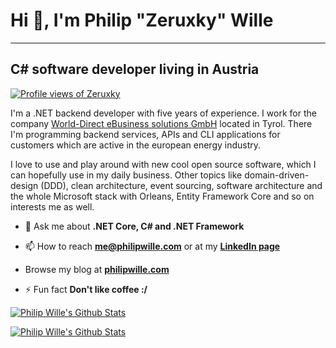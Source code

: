 # Hi 👋, I'm Philip "Zeruxky" Wille

---

## C# software developer living in Austria

[![Profile views of Zeruxky](https://komarev.com/ghpvc/?username=zeruxky)](https://komarev.com/ghpvc/?username=zeruxky)

I'm a .NET backend developer with five years of experience. I work for the company [World-Direct eBusiness solutions GmbH](https://world-direct.at) located in Tyrol. There I'm programming backend services, APIs and CLI applications for customers which are active in the european energy industry.

I love to use and play around with new cool open source software, which I can hopefully use in my daily business. Other topics like domain-driven-design (DDD), clean architecture, event sourcing, software architecture and the whole Microsoft stack with Orleans, Entity Framework Core and so on interests me as well.

- 💬 Ask me about **.NET Core, C# and .NET Framework**

- 📫 How to reach **<me@philipwille.com>** or at my **[LinkedIn page](https://linkedin.com/in/philip-wille)**

- Browse my blog at **[philipwille.com](https://philipwille.com)**

- ⚡ Fun fact **Don't like coffee :/**

[![Philip Wille's Github Stats](https://github-readme-stats.vercel.app/api?username=zeruxky&show_icons=true&theme=transparent&hide_border=true)](https://github-readme-stats.vercel.app/api?username=zeruxky)

[![Philip Wille's Github Stats](https://github-readme-stats.vercel.app/api/top-langs/?username=zeruxky&hide=html&theme=transparent&hide_border=true)](https://github-readme-stats.vercel.app/api?username=zeruxky)